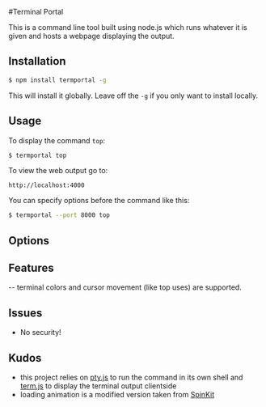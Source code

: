 #Terminal Portal

This is a command line tool built using node.js which runs whatever it is given and hosts a webpage displaying the output.

## Installation

```bash
$ npm install termportal -g
```

This will install it globally. Leave off the `-g` if you only want to install locally.

## Usage

To display the command `top`:

```bash
$ termportal top
```

To view the web output go to:
```
http://localhost:4000
```

You can specify options before the command like this:

```bash
$ termportal --port 8000 top
```

## Options


## Features
-- terminal colors and cursor movement (like top uses) are supported.

## Issues
- No security!

## Kudos

- this project relies on [pty.js](https://github.com/chjj/pty.js) to run the command in its own shell and [term.js](https://github.com/chjj/pty.js) to display the terminal output clientside
- loading animation is a modified version taken from [SpinKit](https://github.com/tobiasahlin/SpinKit)
